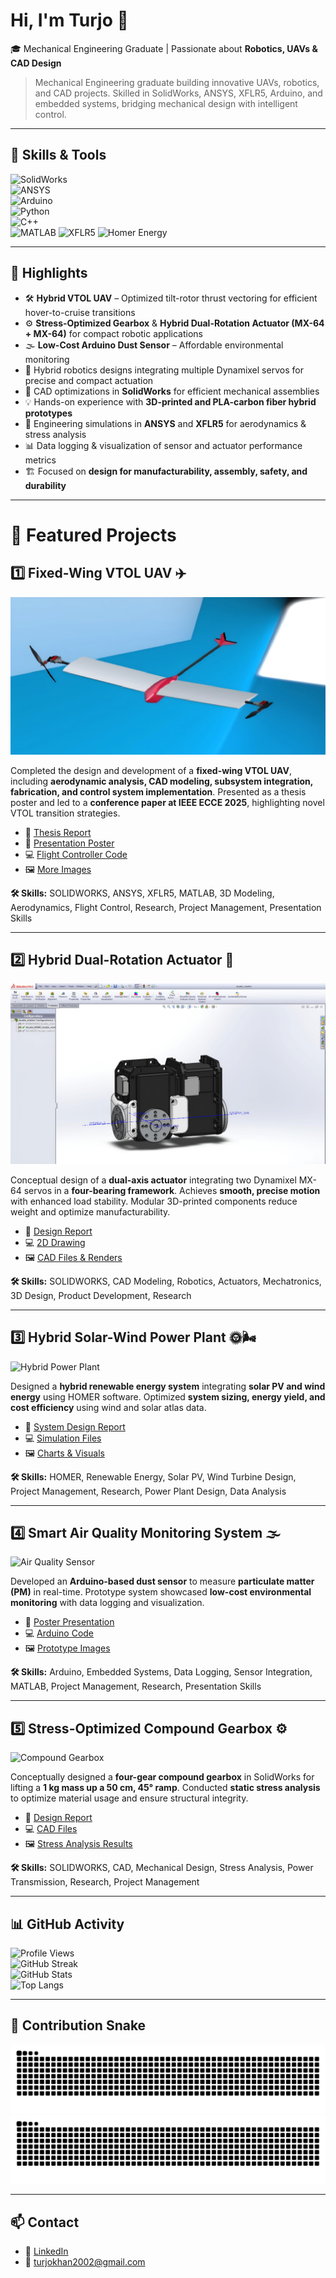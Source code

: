 # Hi, I'm Turjo 👋

🎓 Mechanical Engineering Graduate | Passionate about **Robotics, UAVs & CAD Design**  

> Mechanical Engineering graduate building innovative UAVs, robotics, and CAD projects. Skilled in SolidWorks, ANSYS, XFLR5, Arduino, and embedded systems, bridging mechanical design with intelligent control.

---

## 🔹 Skills & Tools  

![SolidWorks](https://img.shields.io/badge/SolidWorks-FF0000?style=for-the-badge&logo=dassaultsystemes&logoColor=white)  
![ANSYS](https://img.shields.io/badge/ANSYS-FFB71B?style=for-the-badge&logo=ansys&logoColor=black)  
![Arduino](https://img.shields.io/badge/Arduino-00979D?style=for-the-badge&logo=arduino&logoColor=white)  
![Python](https://img.shields.io/badge/Python-3776AB?style=for-the-badge&logo=python&logoColor=white)  
![C++](https://img.shields.io/badge/C++-00599C?style=for-the-badge&logo=cplusplus&logoColor=white)  
![MATLAB](https://img.shields.io/badge/MATLAB-FF7300?style=for-the-badge&logo=matlab&logoColor=white)
![XFLR5](https://img.shields.io/badge/XFLR5-007ACC?style=for-the-badge)
![Homer Energy](https://img.shields.io/badge/Homer_Energy-FF6600?style=for-the-badge)


---


## 🔹 Highlights
- 🛠 **Hybrid VTOL UAV** – Optimized tilt-rotor thrust vectoring for efficient hover-to-cruise transitions  
- ⚙️ **Stress-Optimized Gearbox** & **Hybrid Dual-Rotation Actuator (MX-64 + MX-64)** for compact robotic applications  
- 🌫️ **Low-Cost Arduino Dust Sensor** – Affordable environmental monitoring  
- 🤖 Hybrid robotics designs integrating multiple Dynamixel servos for precise and compact actuation  
- 📐 CAD optimizations in **SolidWorks** for efficient mechanical assemblies  
- 💡 Hands-on experience with **3D-printed and PLA-carbon fiber hybrid prototypes**  
- 🧮 Engineering simulations in **ANSYS** and **XFLR5** for aerodynamics & stress analysis  
- 📊 Data logging & visualization of sensor and actuator performance metrics  
- 🏗️ Focused on **design for manufacturability, assembly, safety, and durability**  

---

# 🚀 Featured Projects

## 1️⃣ Fixed-Wing VTOL UAV ✈️
![VTOL UAV](images/vtol_display_image.jpg)

Completed the design and development of a **fixed-wing VTOL UAV**, including **aerodynamic analysis, CAD modeling, subsystem integration, fabrication, and control system implementation**. Presented as a thesis poster and led to a **conference paper at IEEE ECCE 2025**, highlighting novel VTOL transition strategies.

- 📄 [Thesis Report](docs/vtol_uav/final_thesis_report.pdf)
- 📄 [Presentation Poster](docs/vtol_uav/poster.pdf)
- 💻 [Flight Controller Code](code/vtol_uav/code.ino.txt)
- 🖼 [More Images](images/vtol_uav_gallery/)

**🛠 Skills:** SOLIDWORKS, ANSYS, XFLR5, MATLAB, 3D Modeling, Aerodynamics, Flight Control, Research, Project Management, Presentation Skills  

---

## 2️⃣ Hybrid Dual-Rotation Actuator 🤖
![Dual-Rotation Actuator](images/actuator_display_image.jpg)

Conceptual design of a **dual-axis actuator** integrating two Dynamixel MX-64 servos in a **four-bearing framework**. Achieves **smooth, precise motion** with enhanced load stability. Modular 3D-printed components reduce weight and optimize manufacturability.

- 📄 [Design Report](docs/dual_rotation_actuator.pdf)
- 💻 [2D Drawing](images/2d_drawing.png)
- 🖼 [CAD Files & Renders](files/actuator_cad/)

**🛠 Skills:** SOLIDWORKS, CAD Modeling, Robotics, Actuators, Mechatronics, 3D Design, Product Development, Research  

---

## 3️⃣ Hybrid Solar-Wind Power Plant 🌞🌬️
![Hybrid Power Plant](images/hybrid_power_plant.png)

Designed a **hybrid renewable energy system** integrating **solar PV and wind energy** using HOMER software. Optimized **system sizing, energy yield, and cost efficiency** using wind and solar atlas data.

- 📄 [System Design Report](docs/hybrid_power_plant.pdf)
- 💻 [Simulation Files](code/hybrid_power_plant/)
- 🖼 [Charts & Visuals](images/hybrid_power_plant_gallery/)

**🛠 Skills:** HOMER, Renewable Energy, Solar PV, Wind Turbine Design, Project Management, Research, Power Plant Design, Data Analysis  

---

## 4️⃣ Smart Air Quality Monitoring System 🌫️
![Air Quality Sensor](images/air_quality_sensor.png)

Developed an **Arduino-based dust sensor** to measure **particulate matter (PM)** in real-time. Prototype system showcased **low-cost environmental monitoring** with data logging and visualization.

- 📄 [Poster Presentation](docs/air_quality_poster.pdf)
- 💻 [Arduino Code](code/arduino_air_quality/)
- 🖼 [Prototype Images](images/air_quality_gallery/)

**🛠 Skills:** Arduino, Embedded Systems, Data Logging, Sensor Integration, MATLAB, Project Management, Research, Presentation Skills  

---

## 5️⃣ Stress-Optimized Compound Gearbox ⚙️
![Compound Gearbox](images/compound_gearbox.png)

Conceptually designed a **four-gear compound gearbox** in SolidWorks for lifting a **1 kg mass up a 50 cm, 45° ramp**. Conducted **static stress analysis** to optimize material usage and ensure structural integrity.

- 📄 [Design Report](docs/compound_gearbox.pdf)
- 💻 [CAD Files](code/compound_gearbox/)
- 🖼 [Stress Analysis Results](images/compound_gearbox_gallery/)

**🛠 Skills:** SOLIDWORKS, CAD, Mechanical Design, Stress Analysis, Power Transmission, Research, Project Management  


---


## 📊 GitHub Activity  

![Profile Views](https://komarev.com/ghpvc/?username=mdlaisurrahmankhanturjo&style=for-the-badge)  
![GitHub Streak](https://streak-stats.demolab.com?user=mdlaisurrahmankhanturjo&theme=tokyonight&hide_border=true&border_radius=10)  
![GitHub Stats](https://github-readme-stats.vercel.app/api?username=mdlaisurrahmankhanturjo&show_icons=true&theme=tokyonight)  
![Top Langs](https://github-readme-stats.vercel.app/api/top-langs/?username=mdlaisurrahmankhanturjo&layout=compact&theme=tokyonight)  

---

## 🐍 Contribution Snake  

![GitHub Snake Light](images/github-contribution-grid-snake.svg#gh-light-mode-only)
![GitHub Snake Dark](images/github-contribution-grid-snake-dark.svg#gh-dark-mode-only)

---

## 📫 Contact  

- 💼 [LinkedIn](https://www.linkedin.com/in/md-laisur-rahman-khan-turjo)  
- 📧 turjokhan2002@gmail.com

